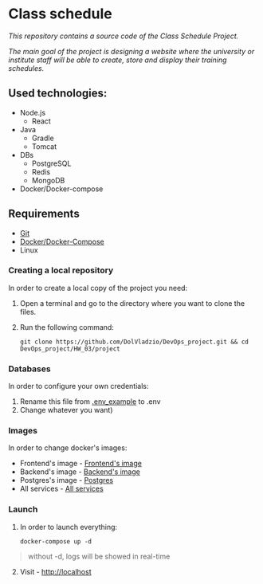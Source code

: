 # Class schedule
_This repository contains a source code of the Class Schedule Project._

_The main goal of the project is designing a website where the university or institute staff will be able to create, store and display their training schedules._

## Used technologies:
- Node.js
  - React
- Java
  - Gradle
  - Tomcat
- DBs
  - PostgreSQL
  - Redis
  - MongoDB
- Docker/Docker-compose

## Requirements
- [Git]
- [Docker/Docker-Compose]
- Linux

### Creating a local repository
In order to create a local copy of the project you need:
1. Open a terminal and go to the directory where you want to clone the files. 
2. Run the following command:

       git clone https://github.com/DolVladzio/DevOps_project.git && cd DevOps_project/HW_03/project

### Databases
In order to configure your own credentials:
1. Rename this file from [.env_example] to .env
2. Change whatever you want)

### Images
In order to change docker's images:
- Frontend's image - [Frontend's image]
- Backend's image - [Backend's image]
- Postgres's image - [Postgres]
- All services - [All services]

### Launch
1. In order to launch everything:

       docker-compose up -d
> without -d, logs will be showed in real-time
2. Visit - [http://localhost]

[//]: # (Reference links)
[.env_example]: <https://github.com/DolVladzio/DevOps_project/blob/SCRUM-18-HW_03/HW_03/project/.env>
[Frontend's image]: <https://github.com/DolVladzio/DevOps_project/blob/SCRUM-18-HW_03/HW_03/project/frontend/Dockerfile>
[Backend's image]: <https://github.com/DolVladzio/DevOps_project/blob/SCRUM-18-HW_03/HW_03/project/Dockerfile>
[Postgres]: <https://github.com/DolVladzio/DevOps_project/blob/SCRUM-18-HW_03/HW_03/project/postgres/Dockerfile>
[All services]: <https://github.com/DolVladzio/DevOps_project/blob/SCRUM-18-HW_03/HW_03/project/docker-compose.yml>
[http://localhost]: <http://localhost>
[Git]: <https://git-scm.com/downloads/linux>
[Docker/Docker-Compose]: <https://docs.docker.com/engine/install/>
